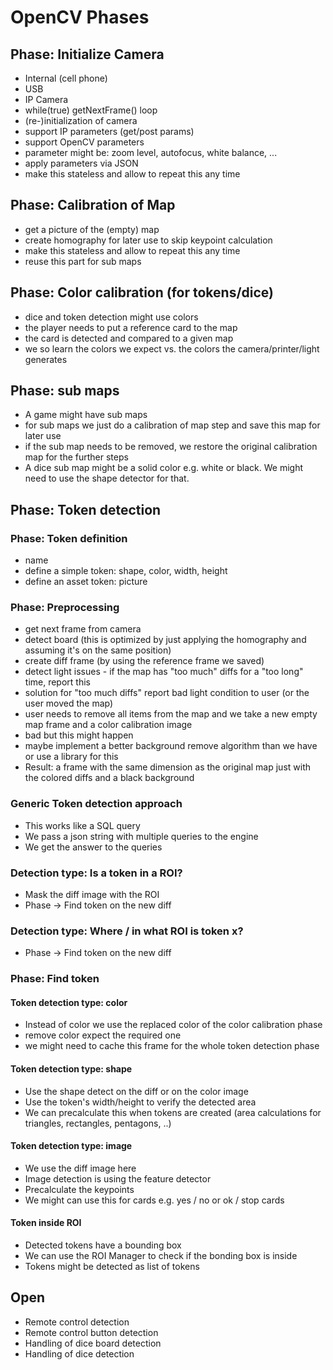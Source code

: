 # OpenCV Phases

## Phase: Initialize Camera

- Internal (cell phone)
- USB
- IP Camera
- while(true) getNextFrame() loop
- (re-)initialization of camera
- support IP parameters (get/post params)
- support OpenCV parameters
- parameter might be: zoom level, autofocus, white balance, ...
- apply parameters via JSON
- make this stateless and allow to repeat this any time

## Phase: Calibration of Map

- get a picture of the (empty) map
- create homography for later use to skip keypoint calculation
- make this stateless and allow to repeat this any time
- reuse this part for sub maps

## Phase: Color calibration (for tokens/dice)

- dice and token detection might use colors
- the player needs to put a reference card to the map
- the card is detected and compared to a given map
- we so learn the colors we expect vs. the colors the camera/printer/light generates

## Phase: sub maps

- A game might have sub maps
- for sub maps we just do a calibration of map step and save this map for later use
- if the sub map needs to be removed, we restore the original calibration map for the further steps
- A dice sub map might be a solid color e.g. white or black. We might need to use the shape detector for that.

## Phase: Token detection

### Phase: Token definition

- name
- define a simple token: shape, color, width, height
- define an asset token: picture

### Phase: Preprocessing

- get next frame from camera
- detect board (this is optimized by just applying the homography and assuming it's on the same position)
- create diff frame (by using the reference frame we saved)
- detect light issues - if the map has "too much" diffs for a "too long" time, report this
- solution for "too much diffs" report bad light condition to user (or the user moved the map)
- user needs to remove all items from the map and we take a new empty map frame and a color calibration image
- bad but this might happen
- maybe implement a better background remove algorithm than we have or use a library for this
- Result: a frame with the same dimension as the original map just with the colored diffs and a black background

### Generic Token detection approach

- This works like a SQL query
- We pass a json string with multiple queries to the engine
- We get the answer to the queries

### Detection type: Is a token in a ROI?

- Mask the diff image with the ROI
- Phase -> Find token on the new diff

### Detection type: Where / in what ROI is token x?

- Phase -> Find token on the new diff

### Phase: Find token

#### Token detection type: color

- Instead of color we use the replaced color of the color calibration phase
- remove color expect the required one
- we might need to cache this frame for the whole token detection phase

#### Token detection type: shape

- Use the shape detect on the diff or on the color image
- Use the token's width/height to verify the detected area
- We can precalculate this when tokens are created (area calculations for triangles, rectangles, pentagons, ..)

#### Token detection type: image

- We use the diff image here
- Image detection is using the feature detector
- Precalculate the keypoints
- We might can use this for cards e.g. yes / no or ok / stop cards

#### Token inside ROI

- Detected tokens have a bounding box
- We can use the ROI Manager to check if the bonding box is inside
- Tokens might be detected as list of tokens




## Open

- Remote control detection
- Remote control button detection
- Handling of dice board detection
- Handling of dice detection
